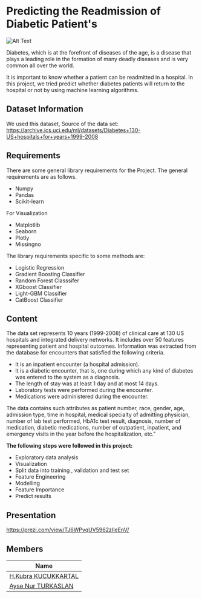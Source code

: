 # Predicting the Readmission of Diabetic Patient's

![Alt Text](https://github.com/hkubrakkartal/predicting-the-readmission-of-diabetic-patient/blob/master/images/diabet.jpg)
 
Diabetes, which is at the forefront of diseases of the age, is a disease that plays a leading role in the formation of many deadly diseases and is very common all over the world.

It is important to know whether a patient can be readmitted in a hospital. In this project, we tried predict whether diabetes patients will return to the hospital or not by using machine learning algorithms.

## Dataset Information

We used this dataset, 
Source of the data set:
https://archive.ics.uci.edu/ml/datasets/Diabetes+130-US+hospitals+for+years+1999-2008

## Requirements

There are some general library requirements for the Project. The general requirements are as follows.
*	Numpy
*	Pandas
*	Scikit-learn

For Visualization
*	Matplotlib
*	Seaborn
*	Plotly
*	Missingno

The library requirements specific to some methods are:
*	Logistic Regression
*	Gradient Boosting Classifier
*	Random Forest Classsifer
*	XGboost Classifier
*	Light-GBM Classifier
*	CatBoost Classifier

## Content

The data set represents 10 years (1999-2008) of clinical care at 130 US hospitals and integrated delivery networks. It includes over 50 features representing patient and hospital outcomes. Information was extracted from the database for encounters that satisfied the following criteria.

*	It is an inpatient encounter (a hospital admission).
*	It is a diabetic encounter, that is, one during which any kind of diabetes was entered to the system as a diagnosis.
*	The length of stay was at least 1 day and at most 14 days.
*	Laboratory tests were performed during the encounter.
*	Medications were administered during the encounter.

The data contains such attributes as patient number, race, gender, age, admission type, time in hospital, medical specialty of admitting physician, number of lab test performed, HbA1c test result, diagnosis, number of medication, diabetic medications, number of outpatient, inpatient, and emergency visits in the year before the hospitalization, etc."

**The following steps were followed in this project:**
*	Exploratory data analysis
*	Visualization
*	Split data into training , validation and test set
*	Feature Engineering
*	Modelling
*	Feature Importance
*	Predict results

## Presentation
https://prezi.com/view/TJ6WPvqUV5962zIIeEnV/

## Members

|Name     |
|---------|
|[H.Kubra KUCUKKARTAL](https://github.com/hkubrakkartal)
|[Ayse Nur TURKASLAN](https://github.com/nurrturkaslan)
